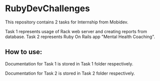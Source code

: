 # RubyDevChallenges

This repository contains 2 tasks for Internship from Mobidev.

Task 1 represents usage of Rack web server and creating reports from database. Task 2 represents Ruby On Rails app "Mental Health Coaching".

## How to use:

Documentation for Task 1 is stored in Task 1 folder respectively.

Documentation for Task 2 is stored in Task 2 folder respectively.

